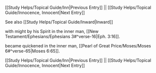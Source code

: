 [[Study Helps/Topical Guide/Inn|Previous Entry]]  ||  [[Study Helps/Topical Guide/Innocence, Innocent|Next Entry]]

 See also [[Study Helps/Topical Guide/Inward|Inward]]

 with might by his Spirit in the inner man, [[New Testament/Ephesians/Ephesians 3#^verse-16|Eph. 3:16]].

 became quickened in the inner man, [[Pearl of Great Price/Moses/Moses 6#^verse-65|Moses 6:65]].

[[Study Helps/Topical Guide/Inn|Previous Entry]]  ||  [[Study Helps/Topical Guide/Innocence, Innocent|Next Entry]]